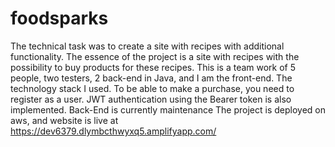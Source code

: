# foodsparks
The technical task was to create a site with recipes with additional functionality. The essence of the project is a site with recipes with the possibility to buy products for these recipes. This is a team work of 5 people, two testers, 2 back-end in Java, and I am the front-end. The technology stack I used. To be able to make a purchase, you need to register as a user. JWT authentication using the Bearer token is also implemented.
Back-End is currently maintenance
The project is deployed on aws, and website is live at https://dev6379.dlymbcthwyxq5.amplifyapp.com/ 
